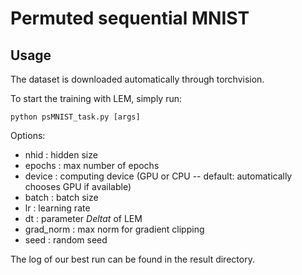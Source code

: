 # Permuted sequential MNIST
## Usage
The dataset is downloaded automatically through torchvision.

To start the training with LEM, simply run:
```
python psMNIST_task.py [args]
```

Options:
- nhid : hidden size
- epochs : max number of epochs
- device : computing device (GPU or CPU -- default: automatically chooses GPU if available)
- batch : batch size
- lr : learning rate
- dt : parameter $Delta t$ of LEM
- grad_norm : max norm for gradient clipping
- seed : random seed

The log of our best run can 
be found in the result directory.
